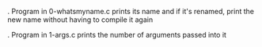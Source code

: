 . Program in 0-whatsmyname.c prints its name and if it's renamed,
print the new name without having to compile it again

. Program in 1-args.c prints the number of arguments passed into it

